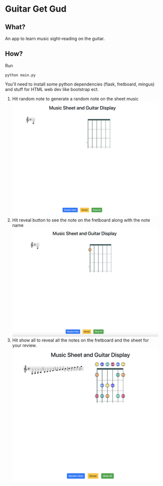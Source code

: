 # Guitar Get Gud
## What?
An app to learn music sight-reading on the guitar.
## How?
Run
```
python main.py
```
You'll need to install some python dependencies (flask, fretboard,
mingus) and stuff for HTML web dev like bootstrap ect.


1. Hit random note to generate a random note on the sheet music
![image info](./demo/random.png)
2. Hit reveal button to see the note on the fretboard along with the note name
![image info](./demo/reveal.png)
3. Hit show all to reveal all the notes on the fretboard and the sheet for your review.
![image info](./demo/show_all.png)